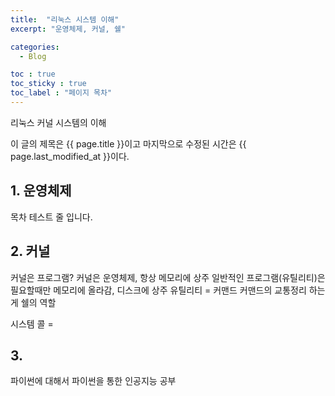 ```yaml
---
title:  "리눅스 시스템 이해"
excerpt: "운영체제, 커널, 쉘"

categories:
  - Blog

toc : true
toc_sticky : true
toc_label : "페이지 목차"
---
```


리눅스 커널 시스템의 이해


이 글의 제목은 {{ page.title }}이고
마지막으로 수정된 시간은 {{ page.last_modified_at }}이다.

## 1. 운영체제

목차 테스트 줄 입니다.

## 2. 커널

커널은 프로그램?
커널은 운영체제, 항상 메모리에 상주
일반적인 프로그램(유틸리티)은 필요할때만 메모리에 올라감, 디스크에 상주 
유틸리티 = 커맨드
커맨드의 교통정리 하는게 쉘의 역할

시스템 콜 = 	

## 3. 

파이썬에 대해서
파이썬을 통한 인공지능 공부
